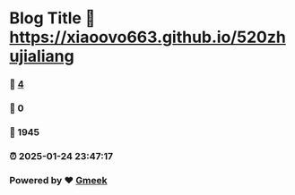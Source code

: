 # Blog Title :link: https://xiaoovo663.github.io/520zhujialiang 
### :page_facing_up: [4](https://xiaoovo663.github.io/520zhujialiang/tag.html) 
### :speech_balloon: 0 
### :hibiscus: 1945 
### :alarm_clock: 2025-01-24 23:47:17 
### Powered by :heart: [Gmeek](https://github.com/Meekdai/Gmeek)
